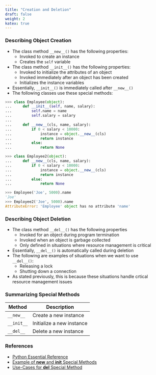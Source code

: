 ```yaml
---
title: "Creation and Deletion"
draft: false
weight: 2
katex: true
---
```


### Describing Object Creation
- The class method `__new__()` has the following properties:
	- Invoked to create an instance
	- Creates the `self` variable
- The class method `__init__()` has the following properties:
	- Invoked to initialize the attributes of an object
	- Invoked immediately after an object has been created
	- Initializes the instance variables
- Essentially, `__init__()` is immediately called after `__new__()`
- The following classes use these special methods:

```python
>>> class Employee(object):
...     def __init__(self, name, salary):
...         self.name = name
...         self.salary = salary
...
...     def __new__(cls, name, salary):
...         if 0 < salary < 10000:
...             instance = object.__new__(cls)
...             return instance
...         else:
...             return None

>>> class Employee2(object):
...     def __new__(cls, name, salary):
...         if 0 < salary < 10000:
...             instance = object.__new__(cls)
...             return instance
...         else:
...             return None

>>> Employee('Joe', 5000).name
'Joe'
>>> Employee2('Joe', 5000).name
AttributeError: 'Employee' object has no attribute 'name'
```

### Describing Object Deletion
- The class method `__del__()` has the following properties
	- Invoked for an object during program termination
	- Invoked when an object is garbage collected
	- Only defined in situations where resource management is critical
- Essentially, `__del__()` is automatically called during deletion
- The following are examples of situations when we want to use `__del__()`:
	- Releasing a lock
	- Shutting down a connection
- As stated previously, this is because these situations handle crtical resource management issues

### Summarizing Special Methods

| Method     | Description               |
| ---------- | ------------------------- |
| `__new__`  | Create a new instance     |
| `__init__` | Initialize a new instance |
| `__del__`  | Delete a new instance     |

### References
- [Python Essential Reference](http://index-of.co.uk/Python/Python%20Essential%20Reference,%20Fourth%20Edition.pdf)
- [Example of __new__ and __init__ Special Methods](https://www.code-learner.com/how-to-use-python-__new__-method-example/)
- [Use-Cases for __del__ Special Method](https://stackoverflow.com/a/1481512/12777044)
